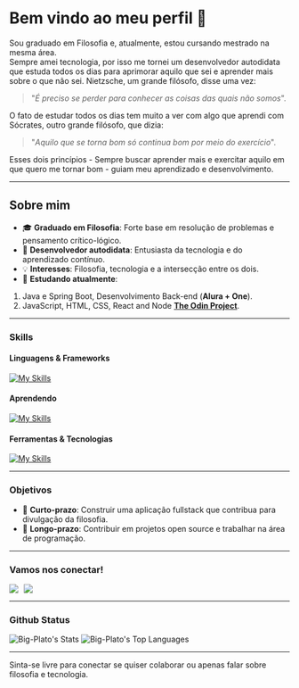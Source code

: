 # Bem vindo ao meu perfil 👋

Sou graduado em Filosofia e, atualmente, estou cursando mestrado na mesma área.  
Sempre amei tecnologia, por isso me tornei um desenvolvedor autodidata que estuda todos os dias para aprimorar aquilo que sei e aprender mais sobre o que não sei. Nietzsche, um grande filósofo, disse uma vez: 
> "_É preciso se perder para conhecer as coisas das quais não somos_".
     
O fato de estudar todos os dias tem muito a ver com algo que aprendi com Sócrates, outro grande filósofo, que dizia:  

> "_Aquilo que se torna bom só continua bom por meio do exercício_".

Esses dois princípios - Sempre buscar aprender mais e exercitar aquilo em que quero me tornar bom - guiam meu aprendizado e desenvolvimento.

---

## Sobre mim
- 🎓 **Graduado em Filosofia**: Forte base em resolução de problemas e pensamento crítico-lógico.  
- 🚀 **Desenvolvedor autodidata**: Entusiasta da tecnologia e do aprendizado contínuo.  
- 💡 **Interesses**: Filosofia, tecnologia e a intersecção entre os dois.
- 🌱 **Estudando atualmente**:
1. Java e Spring Boot, Desenvolvimento Back-end (**Alura + One**).  
2. JavaScript, HTML, CSS, React and Node [**The Odin Project**](https://www.theodinproject.com/dashboard).
   

---

### Skills
#### Linguagens & Frameworks
[![My Skills](https://skillicons.dev/icons?i=html,css,js,ts,react)](https://skillicons.dev)

#### Aprendendo 
[![My Skills](https://skillicons.dev/icons?i=java,spring,mysql)](https://skillicons.dev)


#### Ferramentas & Tecnologias 
[![My Skills](https://skillicons.dev/icons?i=linux,vscode,idea,npm,babel,webpack,git,github,vite)](https://skillicons.dev)

---

### Objetivos
- 🔭 **Curto-prazo**: Construir uma aplicação fullstack que contribua para divulgação da filosofia. 
- 🌟 **Longo-prazo**: Contribuir em projetos open source e trabalhar na área de programação. 

---

### Vamos nos conectar!
<div style="display: flex; gap: 10px;">
  <a href="mailto:luisoctavius.sc@gmail.com" target="_blank">
    <img loading="lazy" src="https://img.shields.io/badge/Gmail-D14836?style=for-the-badge&logo=gmail&logoColor=white" target="_blank">
  </a>

  <a href="https://www.linkedin.com/in/luis-octavio" target="_blank">
    <img loading="lazy" src="https://img.shields.io/badge/-LinkedIn-%230077B5?style=for-the-badge&logo=linkedin&logoColor=white" target="_blank">
  </a>   
</div>

---

### Github Status
![Big-Plato's Stats](https://github-readme-stats.vercel.app/api?username=Big-Plato&theme=dark&show_icons=true&hide_border=false&count_private=true)
![Big-Plato's Top Languages](https://github-readme-stats.vercel.app/api/top-langs/?username=Big-Plato&theme=dark&show_icons=true&hide_border=false&layout=compact)

---

Sinta-se livre para conectar se quiser colaborar ou apenas falar sobre filosofia e tecnologia. 
